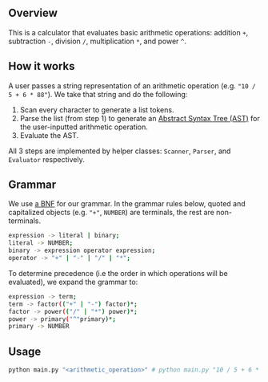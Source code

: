 ## Overview
This is a calculator that evaluates basic arithmetic operations: addition `+`, subtraction `-`, division `/`, multiplication `*`, and power `^`.

## How it works
A user passes a string representation of an arithmetic operation (e.g. `"10 / 5 + 6 * 88"`). We take that string and do the following:
1. Scan every character to generate a list tokens. 
2. Parse the list (from step 1) to generate an [Abstract Syntax Tree (AST)](https://en.wikipedia.org/wiki/Abstract_syntax_tree) for the user-inputted arithmetic operation.
3. Evaluate the AST. 

All 3 steps are implemented by helper classes: `Scanner`, `Parser`, and `Evaluator` respectively.

## Grammar
We use [a BNF](https://en.wikipedia.org/wiki/Backus%E2%80%93Naur_form) for our grammar. In the grammar rules below, quoted and capitalized objects (e.g. `"+"`, `NUMBER`) are terminals, the rest are non-terminals.
```sh
expression -> literal | binary;
literal -> NUMBER;
binary -> expression operator expression;
operator -> "+" | "-" | "/" | "*";
```

To determine precedence (i.e the order in which operations will be evaluated), we expand the grammar to:
```sh
expression -> term;
term -> factor(("+" | "-") factor)*;
factor -> power(("/" | "*") power)*;
power -> primary("^"primary)*;
primary -> NUMBER
```

## Usage
```sh
python main.py "<arithmetic_operation>" # python main.py "10 / 5 + 6 * 88"
```
